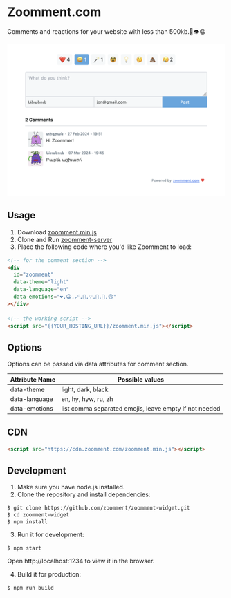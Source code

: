 # Zoomment.com

Comments and reactions for your website with less than 500kb.💬👁️😀

![screenshot comments](/images/light.png)

## Usage

1. Download [zoomment.min.js](/docs/zoomment.min.js?raw=true)
2. Clone and Run [zoomment-server](https://github.com/tigransimonyan/zoomment-server)
3. Place the following code where you'd like Zoomment to load:

```html
<!-- for the comment section -->
<div
  id="zoomment"
  data-theme="light"
  data-language="en"
  data-emotions="❤️,😀,🪄,🥸,💡,🤔,💩,😢"
></div>

<!-- the working script -->
<script src="{{YOUR_HOSTING_URL}}/zoomment.min.js"></script>
```

## Options

Options can be passed via data attributes for comment section.

| Attribute Name | Possible values                                        |
| -------------- | ------------------------------------------------------ |
| data-theme     | light, dark, black                                     |
| data-language  | en, hy, hyw, ru, zh                                    |
| data-emotions  | list comma separated emojis, leave empty if not needed |

## CDN

```html
<script src="https://cdn.zoomment.com/zoomment.min.js"></script>
```

## Development

1. Make sure you have node.js installed.
2. Clone the repository and install dependencies:

```
$ git clone https://github.com/zoomment/zoomment-widget.git
$ cd zoomment-widget
$ npm install
```

3. Run it for development:

```
$ npm start
```

Open http://localhost:1234 to view it in the browser.

4. Build it for production:

```
$ npm run build
```
